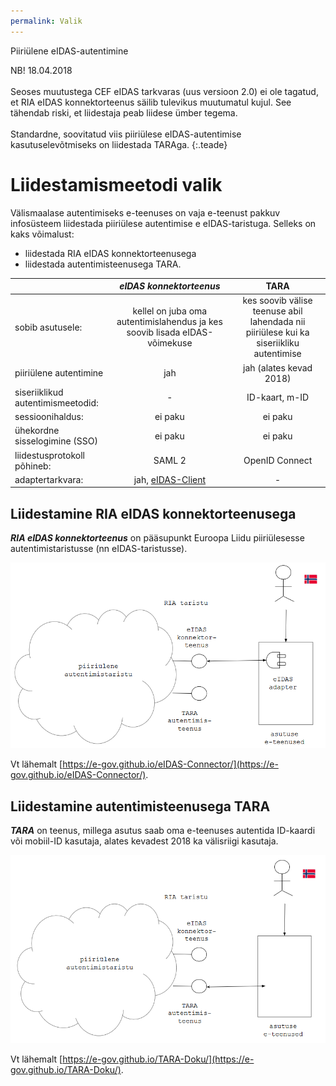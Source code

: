 ```yaml
---
permalink: Valik
---
```


Piiriülene eIDAS-autentimine

NB! 18.04.2018<br><br>
Seoses muutustega CEF eIDAS tarkvaras (uus versioon 2.0) ei ole tagatud, et RIA eIDAS konnektorteenus säilib tulevikus muutumatul kujul. See tähendab riski, et liidestaja peab liidese ümber tegema. <br><br>
Standardne, soovitatud viis piiriülese eIDAS-autentimise kasutuselevõtmiseks on liidestada TARAga.
{:.teade} 

# Liidestamismeetodi valik

Välismaalase autentimiseks e-teenuses on vaja e-teenust pakkuv infosüsteem liidestada piiriülese autentimise e eIDAS-taristuga. Selleks on kaks võimalust:

- liidestada RIA eIDAS konnektorteenusega
- liidestada autentimisteenusega TARA.

|      |   ___eIDAS konnektorteenus___     |   __TARA__     |
|------|:---------------------------------:|:---------------:|
| sobib asutusele: | kellel on juba oma autentimislahendus ja kes soovib lisada eIDAS-võimekuse | kes soovib välise teenuse abil lahendada nii piiriülese kui ka siseriikliku autentimise |
| piiriülene autentimine | jah | jah (alates kevad 2018) |
| siseriiklikud autentimismeetodid: | - | ID-kaart, m-ID |
| sessioonihaldus: | ei paku | ei paku |
| ühekordne sisselogimine (SSO) | ei paku | ei paku |
| liidestusprotokoll põhineb: | SAML 2 | OpenID Connect |
| adaptertarkvara: | jah, [eIDAS-Client](https://github.com/e-gov/eIDAS-Client) | - |   

## Liidestamine RIA eIDAS konnektorteenusega

___RIA eIDAS konnektorteenus___ on pääsupunkt Euroopa Liidu piiriülesesse autentimistaristusse (nn eIDAS-taristusse).

<img src='img/Liides-eIDAS-adapteriga.PNG' style='width: 700px;'>

 Vt lähemalt [https://e-gov.github.io/eIDAS-Connector/](https://e-gov.github.io/eIDAS-Connector/).

## Liidestamine autentimisteenusega TARA

___TARA___ on teenus, millega asutus saab oma e-teenuses autentida ID-kaardi või mobiil-ID kasutaja, alates kevadest 2018 ka välisriigi kasutaja.

<img src='img/Liides-TARA-ga.PNG' style='width: 700px;'>

 Vt lähemalt [https://e-gov.github.io/TARA-Doku/](https://e-gov.github.io/TARA-Doku/).
